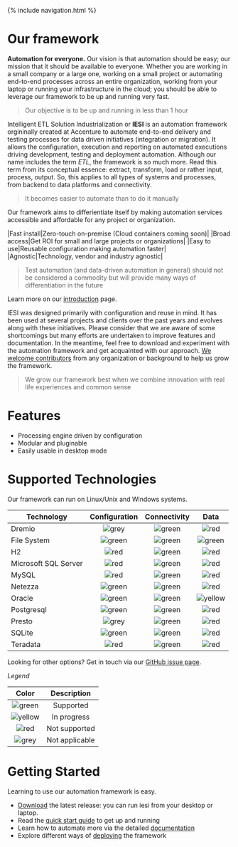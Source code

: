 {% include navigation.html %}

# Our framework

**Automation for everyone.** Our vision is that automation should be easy; our mission that it should be available to everyone. Whether you are working in a small company or a large one, working on a small project or automating end-to-end processes across an entire organization, working from your laptop or running your infrastructure in the cloud; you should be able to leverage our framework to be up and running very fast.

> Our objective is to be up and running in less than 1 hour

Intelligent ETL Solution Industrialization or **IESI** is an automation framework orgininally created at Accenture to automate end-to-end delivery and testing processes for data driven initiatives (integration or migration). It allows the configuration, execution and reporting on automated executions driving development, testing and deployment automation. Although our name includes the term *ETL*, the framework is so much more. Read this term from its conceptual essence: extract, transform, load or rather input, process, output. So, this applies to all types of systems and processes, from backend to data platforms and connectivity.

> It becomes easier to automate than to do it manually

Our framework aims to differientiate itself by making automation services accessible and affordable for any project or organization.

|Fast install|Zero-touch on-premise (Cloud containers coming soon)|
|Broad access|Get ROI for small and large projects or organizations|
|Easy to use|Reusable configuration making automation faster|
|Agnostic|Technology, vendor and industry agnostic|

> Test automation (and data-driven automation in general) should not be considered a commodity but will provide many ways of differentiation in the future

Learn more on our [introduction](/{{site.repository}}/pages/introduction.html) page.

IESI was designed primarily with configuration and reuse in mind. 
It has been used at several projects and clients over the past years and evolves along with these initiatives. 
Please consider that we are aware of some shortcomings but many efforts are undertaken to improve features and documentation. 
In the meantime, feel free to download and experiment with the automation framework and get acquainted with our approach. 
[We welcome contributors](/{{site.repository}}/pages/contribute/contribute.html) from any organization or background to help us grow the framework.

> We grow our framework best when we combine innovation with real life experiences and common sense

# Features

* Processing engine driven by configuration
* Modular and pluginable
* Easily usable in desktop mode

# Supported Technologies

Our framework can run on Linux/Unix and Windows systems.

|Technology|Configuration|Connectivity|Data|
|----------|    :---:    |   :---:    |   :---:    |
|Dremio|![grey](/{{site.repository}}/images/icons/red-dot.png)|![green](/{{site.repository}}/images/icons/green-dot.png)|![red](/{{site.repository}}/images/icons/red-dot.png)|
|File System|![green](/{{site.repository}}/images/icons/green-dot.png)|![green](/{{site.repository}}/images/icons/green-dot.png)|![green](/{{site.repository}}/images/icons/green-dot.png)|
|H2|![red](/{{site.repository}}/images/icons/red-dot.png)|![green](/{{site.repository}}/images/icons/green-dot.png)|![red](/{{site.repository}}/images/icons/red-dot.png)|
|Microsoft SQL Server|![red](/{{site.repository}}/images/icons/red-dot.png)|![green](/{{site.repository}}/images/icons/green-dot.png)|![red](/{{site.repository}}/images/icons/red-dot.png)|
|MySQL|![red](/{{site.repository}}/images/icons/red-dot.png)|![green](/{{site.repository}}/images/icons/green-dot.png)|![red](/{{site.repository}}/images/icons/red-dot.png)|
|Netezza|![green](/{{site.repository}}/images/icons/green-dot.png)|![green](/{{site.repository}}/images/icons/green-dot.png)|![red](/{{site.repository}}/images/icons/red-dot.png)|
|Oracle|![green](/{{site.repository}}/images/icons/green-dot.png)|![green](/{{site.repository}}/images/icons/green-dot.png)|![yellow](/{{site.repository}}/images/icons/yellow-dot.png)|
|Postgresql|![green](/{{site.repository}}/images/icons/green-dot.png)|![green](/{{site.repository}}/images/icons/green-dot.png)|![red](/{{site.repository}}/images/icons/red-dot.png)|
|Presto|![grey](/{{site.repository}}/images/icons/red-dot.png)|![green](/{{site.repository}}/images/icons/green-dot.png)|![red](/{{site.repository}}/images/icons/red-dot.png)|
|SQLite|![green](/{{site.repository}}/images/icons/green-dot.png)|![green](/{{site.repository}}/images/icons/green-dot.png)|![red](/{{site.repository}}/images/icons/red-dot.png)|
|Teradata|![red](/{{site.repository}}/images/icons/red-dot.png)|![green](/{{site.repository}}/images/icons/green-dot.png)|![red](/{{site.repository}}/images/icons/red-dot.png)|

Looking for other options? Get in touch via our [GitHub issue page](https://github.com/metadew/iesi/issues).

*Legend*

|Color|Description|
|:---:|:---:|
|![green](/{{site.repository}}/images/icons/green-dot.png)|Supported|
|![yellow](/{{site.repository}}/images/icons/yellow-dot.png)|In progress|
|![red](/{{site.repository}}/images/icons/red-dot.png)|Not supported|
|![grey](/{{site.repository}}/images/icons/grey-dot.png)|Not applicable|

# Getting Started

Learning to use our automation framework is easy.
* [Download](/{{site.repository}}/pages/download.html) the latest release: you can run iesi from your desktop or laptop.
* Read the [quick start guide](/{{site.repository}}/pages/quickstart.html) to get up and running
* Learn how to automate more via the detailed [documentation](/{{site.repository}}/pages/documentation.html)
* Explore different ways of [deploying](/{{site.repository}}/pages/deploy/deploy.html) the framework
